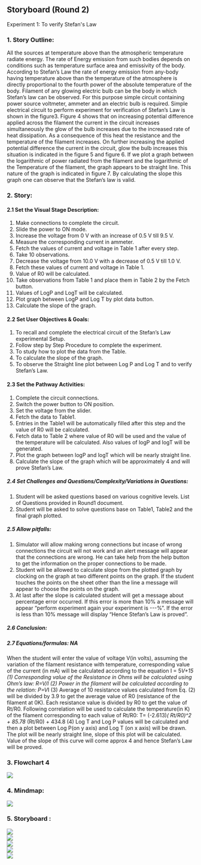 ## Storyboard (Round 2)

Experiment 1:  To verify Stefan's Law

### 1. Story Outline:

All the sources at temperature above than the atmospheric temperature radiate energy. The rate of Energy emission from such bodies depends on conditions such as temperature surface area and emissivity of the body. According to Stefan’s Law the rate of energy emission from any-body having temperature above than the temperature of the atmosphere is directly proportional to the fourth power of the absolute temperature of the body.
Filament of any glowing electric bulb can be the body in which Stefan’s law can be observed. For this purpose simple circuit containing power source voltmeter, ammeter and an electric bulb is required. Simple electrical circuit to perform experiment for verification of Stefan’s Law is shown in the figure3. Figure 4 shows that on increasing potential difference applied across the filament the current in the circuit increases simultaneously the glow of the bulb increases due to the increased rate of heat dissipation. As a consequence of this heat the resistance and the temperature of the filament increases. On further increasing the applied potential difference the current in the circuit, glow the bulb increases this situation is indicated in the figure 5 and figure 6. If we plot a graph between the logarithmic of power radiated from the filament and the logarithmic of the Temperature of the filament, the graph appears to be straight line. This nature of the graph is indicated in figure 7. By calculating the slope this graph one can observe that the Stefan’s law is valid. 


### 2. Story:

#### 2.1 Set the Visual Stage Description:
1.	Make connections to complete the circuit.
2.	Slide the power to ON mode.
3.	Increase the voltage from 0 V with an increase of 0.5 V till 9.5 V.
4.	Measure the corresponding current in ammeter.
5.	Fetch the values of current and voltage in Table 1 after every step.
6.	Take 10 observations.
7.	Decrease the voltage from 10.0 V with a decrease of 0.5 V till 1.0 V.
8.	 Fetch these values of current and voltage in Table 1.
9.	Value of R0 will be calculated.
10.	Take observations from Table 1 and place them in Table 2 by the Fetch button.
11.	Values of LogP and LogT will be calculated.
12.	Plot graph between LogP and Log T by plot data button.
13.	Calculate the slope of the graph.


#### 2.2 Set User Objectives & Goals:
 1.	To recall and complete the electrical circuit of the Stefan’s Law experimental Setup.
2.	Follow step by Step Procedure to complete the experiment.
3.	To study how to plot the data from the Table.
4.	To calculate the slope of the graph.
5.	To observe the Straight line plot between Log P and Log T and to verify Stefan’s Law.


#### 2.3 Set the Pathway Activities:
1. Complete the circuit connections.
2. Switch the power button to ON position.
3. Set the voltage from the slider.
4. Fetch the data to Table1.
5. Entries in the Table1 will be automatically filled after this step and the value of R0 will be calculated.
6. Fetch data to Table 2 where value of R0 will be used and the value of the temperature will be calculated. Also values of logP and logT will be generated. 
7. Plot the graph between logP and logT  which will be nearly straight line.
8. Calculate the slope of the graph which will be approximately 4 and will prove Stefan’s Law.


##### 2.4 Set Challenges and Questions/Complexity/Variations in Questions:

1. Student will be asked questions based on various cognitive levels. List of Questions provided in Round1 document.
2. Student will be asked to solve questions base on Table1, Table2 and the final graph plotted.


##### 2.5 Allow pitfalls:
1. Simulator will allow making wrong connections but incase of wrong connections the circuit will not work and an alert message will appear that the connections are wrong. He can take help from the help button to get the information on the proper connections to be made.
2.  Student will be allowed to calculate slope from the plotted graph by clocking on the graph at two different points on the graph. If the student touches the points on the sheet other than the line a message will appear to choose the points on the graph.
3. At last after the slope is calculated student will get a message about percentage error occurred. If this error is more than 10% a message will appear “perform experiment again your experiment is ---%”. If the error is less than 10% message will display “Hence Stefan’s Law is proved”. 


##### 2.6 Conclusion:


##### 2.7 Equations/formulas: NA
When the student will enter the value of voltage V(in volts), assuming the variation of the filament resistance with temperature, corresponding value of the current (in mA) will be calculated according to the equation 
					I = 5*V+15						(1)
Corresponding value of the Resistance in Ohms will be calculated using Ohm’s law:
R=V/I							(2)
Power in the filament will be calculated according to the relation:
					P=V*I							(3)
Average of 10 resistance values calculated from Eq. (2) will be divided by 3.9 to get the average value of R0 (resistance of the filament at 0K). Each resistance value is divided by R0 to get the value of Rt/R0. Following correlation will be used to calculate the temperature(in K) of the filament corresponding to each value of Rt/R0:
					T= (-2.613)*( Rt/R0)^2 + 85.78* (Rt/R0) + 434.8	(4)
Log T and Log P values will be calculated and then a plot between Log P(on y axis) and Log T (on x axis) will be drawn. The plot will be nearly straight line, slope of this plot will be calculated. Value of the slope of this curve will come approx 4 and hence Stefan’s Law will be proved. 



### 3. Flowchart 4
<img src="flowchart/stefan1.png"/>

### 4. Mindmap:
<img src="mindmap/stefan2.png"/>
 

### 5. Storyboard :
<img src="storyboard/story1.png"/><br>
<img src="storyboard/story2.png"/><br>
<img src="storyboard/story3.png"/><br>
<img src="storyboard/story4.png"/><br>
<img src="storyboard/story5.png"/>

